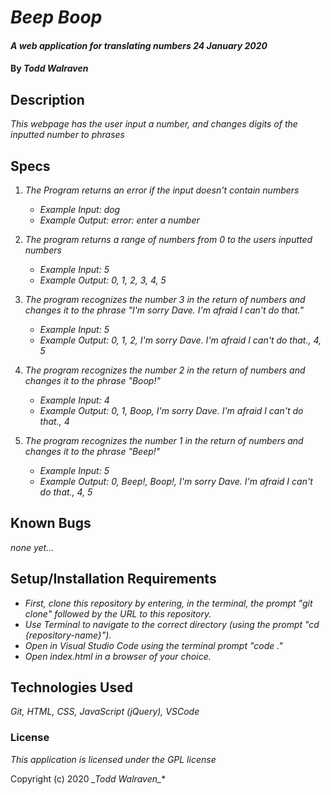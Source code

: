 # _Beep Boop_

#### _A web application for translating numbers_ _24 January 2020_

#### By _**Todd Walraven**_

## Description

_This webpage has the user input a number, and changes digits of the inputted number to phrases_

## Specs

1. _The Program returns an error if the input doesn't contain numbers_
    *   _Example Input: dog_
    *   _Example Output: error: enter a number_

2. _The program returns a range of numbers from 0 to the users inputted numbers_
    *	_Example Input: 5_
    *   _Example Output: 0, 1, 2, 3, 4, 5_ 

3. _The program recognizes the number 3 in the return of numbers and changes it to the phrase "I'm sorry Dave. I'm afraid I can't do that."_
    *	_Example Input: 5_
    *   _Example Output: 0, 1, 2, I'm sorry Dave. I'm afraid I can't do that., 4, 5_

4. _The program recognizes the number 2 in the return of numbers and changes it to the phrase "Boop!"_
    *	_Example Input: 4_
    *	_Example Output: 0, 1, Boop, I'm sorry Dave. I'm afraid I can't do that., 4_

5. _The program recognizes the number 1 in the return of numbers and changes it to the phrase "Beep!"_
    *	_Example Input: 5_
    *	_Example Output: 0, Beep!, Boop!, I'm sorry Dave. I'm afraid I can't do that., 4, 5_

## Known Bugs
_none yet..._

## Setup/Installation Requirements

* _First, clone this repository by entering, in the terminal, the prompt "git clone" followed by the URL to this repository._
* _Use Terminal to navigate to the correct directory (using the prompt "cd {repository-name}")._
* _Open in Visual Studio Code using the terminal prompt "code ."_
* _Open index.html in a browser of your choice._

## Technologies Used

_Git, HTML, CSS, JavaScript (jQuery), VSCode_

### License

_This application is licensed under the GPL license_

Copyright (c) 2020 **_Todd Walraven*_**